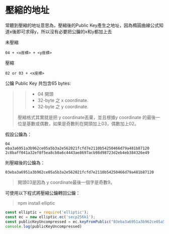 # 壓縮的地址

常聽到壓縮的地址意思為，壓縮後的Public Key產生之地址，因為橢圓曲線公式知道x後即可求得y，所以沒有必要把公鑰的x和y都加上去

未壓縮

```
04 + <x座標> + <y座標>
```

壓縮

```
02 or 03 + <x座標>
```

公鑰 Public Key 共包含65 bytes:

> > * 04 開頭
> > * 32-byte 之 x coordinate.
> > * 32-byte 之 y coordinate.
>
> 壓縮格式其實就是把 y coordinate丟棄，並且根據y coordinate 的最後一位是基數或偶數，如果是奇數則在開頭加上03，偶數加上02。

假設公鑰為：

```
04
eba3a6951a3b962ce05a5b3a2e562021fcfd7e2110b54250466d79a481b87120
2c8baff041a32ef8f5ea8cb0a6c4443ae8697acb98d98723d2eb4eb384326e49
```

則壓縮後的公鑰為：

```
03eba3a6951a3b962ce05a5b3a2e562021fcfd7e2110b54250466d79a481b87120
```

> 開頭03是因為 y coordinate最後一個字是奇數9。

可使用以下程式將壓縮公鑰轉回公鑰：

> npm install elliptic

```js
const elliptic = require('elliptic');
const ec = new elliptic.ec('secp256k1');
const publicKeyUncompressed = ec.keyFromPublic("03eba3a6951a3b962ce05a5b3a2e562021fcfd7e2110b54250466d79a481b87120", 'hex').getPublic(false, 'hex');
console.log(publicKeyUncompressed)
```





